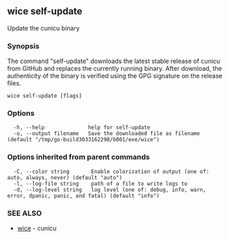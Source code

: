 ## wice self-update

Update the cunicu binary

### Synopsis


The command "self-update" downloads the latest stable release of cunicu from
GitHub and replaces the currently running binary. After download, the
authenticity of the binary is verified using the GPG signature on the release
files.


```
wice self-update [flags]
```

### Options

```
  -h, --help              help for self-update
  -o, --output filename   Save the downloaded file as filename (default "/tmp/go-build3033162298/b001/exe/wice")
```

### Options inherited from parent commands

```
  -C, --color string       Enable colorization of output (one of: auto, always, never) (default "auto")
  -l, --log-file string    path of a file to write logs to
  -d, --log-level string   log level (one of: debug, info, warn, error, dpanic, panic, and fatal) (default "info")
```

### SEE ALSO

* [wice](wice.md)	 - cunicu

